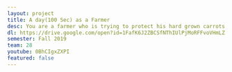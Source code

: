 ```yaml
---
layout: project
title: A day(100 Sec) as a Farmer
desc: You are a farmer who is trying to protect his hard grown carrots from hungry wild animals. Using a combination of a gun, bow, and bear traps, defeat the animals before they reach your carrots! 
dl: https://drive.google.com/open?id=1FafK6J2ZBCSfNThIUlPjMoRFFvoVHmLZ
semester: Fall 2019
team: 28
youtube: 0BhCIgxZXPI
featured: false
---
```

